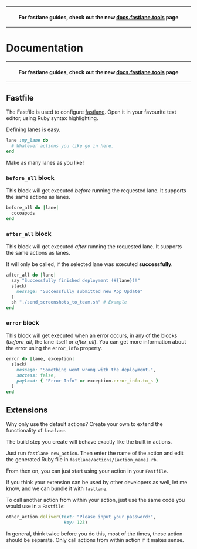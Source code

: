 -----

<h4 align="center">For fastlane guides, check out the new <a href="https://docs.fastlane.tools">docs.fastlane.tools</a> page</h4>

-----


# Documentation




-----

<h4 align="center">For fastlane guides, check out the new <a href="https://docs.fastlane.tools">docs.fastlane.tools</a> page</h4>

-----

## Fastfile

The Fastfile is used to configure [fastlane](https://fastlane.tools). Open it in your favourite text editor, using Ruby syntax highlighting.

Defining lanes is easy. 

```rb
lane :my_lane do
  # Whatever actions you like go in here.
end
```

Make as many lanes as you like!

### `before_all` block

This block will get executed *before* running the requested lane. It supports the same actions as lanes.

```ruby
before_all do |lane|
  cocoapods
end
```

### `after_all` block

This block will get executed *after* running the requested lane. It supports the same actions as lanes.

It will only be called, if the selected lane was executed **successfully**.

```ruby
after_all do |lane|
  say "Successfully finished deployment (#{lane})!"
  slack(
    message: "Successfully submitted new App Update"
  )
  sh "./send_screenshots_to_team.sh" # Example
end
```

### `error` block

This block will get executed when an error occurs, in any of the blocks (*before_all*, the lane itself or *after_all*).
You can get more information about the error using the `error_info` property.

```ruby
error do |lane, exception|
  slack(
    message: "Something went wrong with the deployment.",
    success: false,
    payload: { "Error Info" => exception.error_info.to_s } 
  )
end
```

## Extensions

Why only use the default actions? Create your own to extend the functionality of `fastlane`.

The build step you create will behave exactly like the built in actions.

Just run `fastlane new_action`. Then enter the name of the action and edit the generated Ruby file in `fastlane/actions/[action_name].rb`.

From then on, you can just start using your action in your `Fastfile`.

If you think your extension can be used by other developers as well, let me know, and we can bundle it with `fastlane`.

To call another action from within your action, just use the same code you would use in a `Fastfile`:

```ruby
other_action.deliver(text: "Please input your password:", 
                      key: 123)
```

In general, think twice before you do this, most of the times, these action should be separate. Only call actions from within action if it makes sense.

